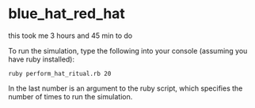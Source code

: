 # blue_hat_red_hat
this took me 3 hours and 45 min to do

To run the simulation, type the following into your console (assuming you have ruby installed):

    ruby perform_hat_ritual.rb 20

In the last number is an argument to the ruby script, which specifies the number of times to run the simulation.
